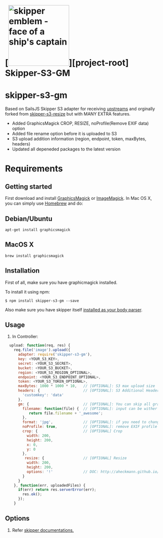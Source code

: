 # [<img title="skipper-better-s3 - Amazon S3 filesystem adapter for Skipper" src="http://i.imgur.com/P6gptnI.png" width="200px" alt="skipper emblem - face of a ship's captain"/>][project-root] Skipper-S3-GM

# skipper-s3-gm

Based on SailsJS Skipper S3 adapter for receiving [upstreams](https://github.com/balderdashy/skipper#what-are-upstreams) and orginally forked from [skipper-s3-resize](https://github.com/basicinception/skipper-s3-resize) but with MANY EXTRA features.

* Added GraphicsMagick CROP, RESIZE, noProfile(Remove EXIF data) option
* Added file rename option before it is uploaded to S3
* S3 upload addition information (region, endpoint, token, maxBytes, headers)
* Updated all depeneded packages to the latest version

# Requirements
## Getting started
First download and install [GraphicsMagick](http://www.graphicsmagick.org/) or [ImageMagick](http://www.imagemagick.org/). In Mac OS X, you can simply use [Homebrew](http://mxcl.github.io/homebrew/) and do:

## Debian/Ubuntu
```
apt-get install graphicsmagick
```
## MacOS X
```
brew install graphicsmagick
```

## Installation

First of all, make sure you have graphicmagick installed.

To install it using npm:
```
$ npm install skipper-s3-gm --save
```

Also make sure you have skipper itself [installed as your body parser](http://beta.sailsjs.org/#/documentation/concepts/Middleware?q=adding-or-overriding-http-middleware).

## Usage
1. In Controller:
```javascript
  upload: function(req, res) {
    req.file('image').upload({
      adapter: require('skipper-s3-gm'),
      key: <YOUR_S3_KEY>,
      secret: <YOUR_S3_SECRET>,
      bucket: <YOUR_S3_BUCKET>,
      region: <YOUR_S3_REGION_OPTIONAL>,
      endpoint: <YOUR_S3_ENDPOINT_OPTIONAL>,
      token: <YOUR_S3_TOKEN_OPTIONAL>,
      maxBytes: 1000 * 1000 * 10,   // [OPTIONAL]: S3 max upload size
      headers: {                    // [OPTIONAL]: S3 Additional Headers information
        'customkey': 'data'         
      },
      gm: {                         // [OPTIONAL]: You can skip all graphicsmagick options
        filename: function(file) {  // [OPTIONAL]: input can be wither FUNCTION or STRING
           return file.filename + '_awesome';
        },
        format: 'jpg',              // [OPTIONAL]: if you need to change the image format 
        noProfile: true,            // [OPTIONAL]: remove EXIF profile data (Default = false)
        crop: {                     // [OPTIONAL] Crop
          width: 200,
          height: 200,
          x: 0,
          y: 0
        },
         resize: {                  // [OPTIONAL] Resize
          width: 200,
          height: 200,
          options: '!'              // DOC: http://aheckmann.github.io/gm/docs.html#resize
        }
      }
    }, function(err, uploadedFiles) {
      if(err) return res.serverError(err);
        res.ok();
      });
    }
```

## Options
1. Refer [skipper documentations.](https://github.com/balderdashy/skipper#uploading-files-to-s3)